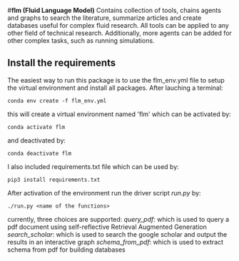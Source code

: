 #**flm (Fluid Language Model)**
Contains collection of tools, chains agents and graphs to search the literature, summarize articles and create databases
useful for complex fluid research. 
All tools can be applied to any other field of technical research.
Additionally, more agents can be added for other complex tasks, such as running simulations. 

## Install the requirements
The easiest way to run this package is to use the flm_env.yml file to setup the virtual environment and install all packages. After lauching a terminal:

```console
conda env create -f flm_env.yml
```

this will create a virtual environment named 'flm' which can be activated by:
``` console
conda activate flm 
```
and deactivated by:
``` console
conda deactivate flm 
```
I also included requirements.txt file which can be used by:
```
pip3 install requirements.txt
```
After activation of the environment run the driver script _run.py_ by:

``` console
./run.py <name of the functions>
```

currently, three choices are supported:
_query_pdf_: which is used to query a pdf document using self-reflective Retrieval Augmented Generation 
_search_scholar_: which is used to search the google scholar and output the results in an interactive graph
_schema_from_pdf_: which is used to extract schema from pdf for building databases 





